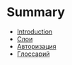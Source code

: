 # Summary

* [Introduction](./README.md)
* [Слои](./layers.md)
* [Авторизация](./аuthorization.md)
* [Глоссарий](./GLOSSARY.md)




